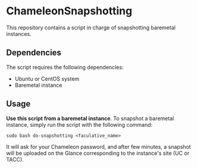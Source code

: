 # ChameleonSnapshotting

This repository contains a script in charge of snapshotting baremetal instances.

## Dependencies

The script requires the following dependencies:
* Ubuntu or CentOS system
* Baremetal instance

## Usage

**Use this script from a baremetal instance**. To snapshot a baremetal instance, simply run the script with the following command:

```
sudo bash do-snapshotting <faculative_name>
```

It will ask for your Chameleon password, and after few minutes, a snapshot will be uploaded on the Glance corresponding to the instance's site (UC or TACC).
